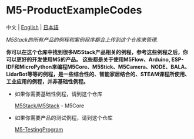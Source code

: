 # M5-ProductExampleCodes

中文 | [English](README.md) | [日本語](README_ja.md)

*M5Stack的所有产品的例程和案例程序都会上传到这个仓库来管理.*

**你可以在这个仓库中找到很多M5Stack产品相关的例程，参考这些例程之后，你可以更好的开发使用M5的产品。**
**这些都是关于使用M5Flow、Arduino, ESP-IDF和MicroPython来编程M5Core、M5Stick、M5Camera、NODE、BALA、LidarBot等等的例程，是一些综合性的、智能家居结合的、STEAM课程所使用、工业应用的例程，并非基础性例程。**

* 如果你需要基础性例程，请到这个仓库

  [M5Stack/M5Stack](https://github.com/m5stack/M5Stack/tree/master/examples) - M5Core

* 如果你需要产品的测试例程，请到这个仓库

  [M5-TestingProgram](https://github.com/m5stack/M5-TestingProgram)
